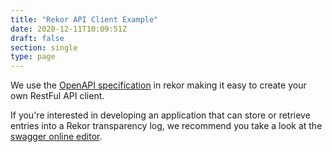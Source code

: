 ```yaml
---
title: "Rekor API Client Example"
date: 2020-12-11T10:09:51Z
draft: false
section: single
type: page
---
```


We use the [OpenAPI specification](https://swagger.io/docs/specification/about/) in rekor making it easy to create your own RestFul API client.

If you're interested in developing an application that can store or retrieve entries into a Rekor transparency log, we recommend you take a look at the [swagger online editor](https://sigstore.dev/swagger/rekor.html).
